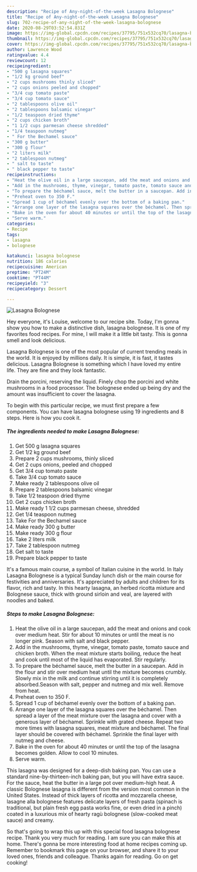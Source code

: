 ```yaml
---
description: "Recipe of Any-night-of-the-week Lasagna Bolognese"
title: "Recipe of Any-night-of-the-week Lasagna Bolognese"
slug: 702-recipe-of-any-night-of-the-week-lasagna-bolognese
date: 2020-08-29T03:52:54.831Z
image: https://img-global.cpcdn.com/recipes/37795/751x532cq70/lasagna-bolognese-recipe-main-photo.jpg
thumbnail: https://img-global.cpcdn.com/recipes/37795/751x532cq70/lasagna-bolognese-recipe-main-photo.jpg
cover: https://img-global.cpcdn.com/recipes/37795/751x532cq70/lasagna-bolognese-recipe-main-photo.jpg
author: Lawrence Wood
ratingvalue: 4.4
reviewcount: 12
recipeingredient:
- "500 g lasagna squares"
- "1/2 kg ground beef"
- "2 cups mushrooms thinly sliced"
- "2 cups onions peeled and chopped"
- "3/4 cup tomato paste"
- "3/4 cup tomato sauce"
- "2 tablespoons olive oil"
- "2 tablespoons balsamic vinegar"
- "1/2 teaspoon dried thyme"
- "2 cups chicken broth"
- "1 1/2 cups parmesan cheese shredded"
- "1/4 teaspoon nutmeg"
- " For the Bechamel sauce"
- "300 g butter"
- "300 g flour"
- "2 liters milk"
- "2 tablespoon nutmeg"
- " salt to taste"
- " black pepper to taste"
recipeinstructions:
- "Heat the olive oil in a large saucepan, add the meat and onions and cook over medium heat. Stir for about 10 minutes or until the meat is no longer pink. Season with salt and black pepper."
- "Add in the mushrooms, thyme, vinegar, tomato paste, tomato sauce and chicken broth. When the meat mixture starts boiling, reduce the heat and cook until most of the liquid has evaporated. Stir regularly."
- "To prepare the béchamel sauce, melt the butter in a saucepan. Add in the flour and stir over medium heat until the mixture becomes crumbly. Slowly mix in the milk and continue stirring until it is completely absorbed.Season with salt, pepper and nutmeg and mix well. Remove from heat."
- "Preheat oven to 350 F."
- "Spread 1 cup of béchamel evenly over the bottom of a baking pan."
- "Arrange one layer of the lasagna squares over the béchamel. Then spread a layer of the meat mixture over the lasagna and cover with a generous layer of béchamel. Sprinkle with grated cheese. Repeat two more times with lasagna squares, meat mixture and béchamel. The final layer should be covered with béchamel. Sprinkle the final layer with nutmeg and cheese."
- "Bake in the oven for about 40 minutes or until the top of the lasagna becomes golden. Allow to cool 10 minutes."
- "Serve warm."
categories:
- Recipe
tags:
- lasagna
- bolognese

katakunci: lasagna bolognese 
nutrition: 186 calories
recipecuisine: American
preptime: "PT24M"
cooktime: "PT44M"
recipeyield: "3"
recipecategory: Dessert

---
```



![Lasagna Bolognese](https://img-global.cpcdn.com/recipes/37795/751x532cq70/lasagna-bolognese-recipe-main-photo.jpg)

Hey everyone, it's Louise, welcome to our recipe site. Today, I'm gonna show you how to make a distinctive dish, lasagna bolognese. It is one of my favorites food recipes. For mine, I will make it a little bit tasty. This is gonna smell and look delicious.

Lasagna Bolognese is one of the most popular of current trending meals in the world. It is enjoyed by millions daily. It is simple, it is fast, it tastes delicious. Lasagna Bolognese is something which I have loved my entire life. They are fine and they look fantastic.

Drain the porcini, reserving the liquid. Finely chop the porcini and white mushrooms in a food processor. The bolognese ended up being dry and the amount was insufficient to cover the lasagna.


To begin with this particular recipe, we must first prepare a few components. You can have lasagna bolognese using 19 ingredients and 8 steps. Here is how you cook it.

<!--inarticleads1-->

##### The ingredients needed to make Lasagna Bolognese:

1. Get 500 g lasagna squares
1. Get 1/2 kg ground beef
1. Prepare 2 cups mushrooms, thinly sliced
1. Get 2 cups onions, peeled and chopped
1. Get 3/4 cup tomato paste
1. Take 3/4 cup tomato sauce
1. Make ready 2 tablespoons olive oil
1. Prepare 2 tablespoons balsamic vinegar
1. Take 1/2 teaspoon dried thyme
1. Get 2 cups chicken broth
1. Make ready 1 1/2 cups parmesan cheese, shredded
1. Get 1/4 teaspoon nutmeg
1. Take  For the Bechamel sauce
1. Make ready 300 g butter
1. Make ready 300 g flour
1. Take 2 liters milk
1. Take 2 tablespoon nutmeg
1. Get  salt to taste
1. Prepare  black pepper to taste


It&#39;s a famous main course, a symbol of Italian cuisine in the world. In Italy Lasagna Bolognese is a typical Sunday lunch dish or the main course for festivities and anniversaries. It&#39;s appreciated by adults and children for its flavor, rich and tasty. In this hearty lasagna, an herbed ricotta mixture and Bolognese sauce, thick with ground sirloin and veal, are layered with noodles and baked. 

<!--inarticleads2-->

##### Steps to make Lasagna Bolognese:

1. Heat the olive oil in a large saucepan, add the meat and onions and cook over medium heat. Stir for about 10 minutes or until the meat is no longer pink. Season with salt and black pepper.
1. Add in the mushrooms, thyme, vinegar, tomato paste, tomato sauce and chicken broth. When the meat mixture starts boiling, reduce the heat and cook until most of the liquid has evaporated. Stir regularly.
1. To prepare the béchamel sauce, melt the butter in a saucepan. Add in the flour and stir over medium heat until the mixture becomes crumbly. Slowly mix in the milk and continue stirring until it is completely absorbed.Season with salt, pepper and nutmeg and mix well. Remove from heat.
1. Preheat oven to 350 F.
1. Spread 1 cup of béchamel evenly over the bottom of a baking pan.
1. Arrange one layer of the lasagna squares over the béchamel. Then spread a layer of the meat mixture over the lasagna and cover with a generous layer of béchamel. Sprinkle with grated cheese. Repeat two more times with lasagna squares, meat mixture and béchamel. The final layer should be covered with béchamel. Sprinkle the final layer with nutmeg and cheese.
1. Bake in the oven for about 40 minutes or until the top of the lasagna becomes golden. Allow to cool 10 minutes.
1. Serve warm.


This lasagna was designed for a deep-dish baking pan. You can use a standard nine-by-thirteen-inch baking pan, but you will have extra sauce. For the sauce, heat the butter in a large pot over medium-high heat. A classic Bolognese lasagna is different from the version most common in the United States. Instead of thick layers of ricotta and mozzarella cheese, lasagne alla bolognese features delicate layers of fresh pasta (spinach is traditional, but plain fresh egg pasta works fine, or even dried in a pinch) coated in a luxurious mix of hearty ragù bolognese (slow-cooked meat sauce) and creamy. 

So that's going to wrap this up with this special food lasagna bolognese recipe. Thank you very much for reading. I am sure you can make this at home. There's gonna be more interesting food at home recipes coming up. Remember to bookmark this page on your browser, and share it to your loved ones, friends and colleague. Thanks again for reading. Go on get cooking!
